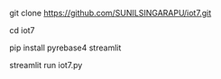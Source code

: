 git clone https://github.com/SUNILSINGARAPU/iot7.git

cd iot7

pip install pyrebase4 streamlit

streamlit run iot7.py

